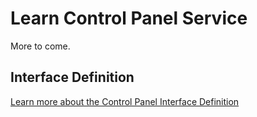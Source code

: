 Learn Control Panel Service
===========================

More to come.

Interface Definition
--------------------

[Learn more about the Control Panel Interface Definition][controlpanel-interface]

[controlpanel-interface]: /learn/base-services/controlpanel/interface